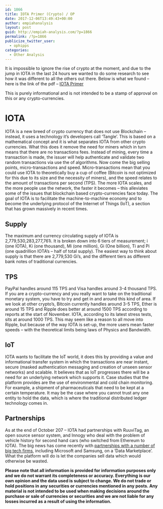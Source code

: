 ```yaml
---
id: 1866
title: IOTA Primer (Crypto) / OP
date: 2017-12-06T13:49:43+00:00
author: empiahanalysis
layout: post
guid: http://empiah-analysis.com/?p=1866
permalink: /?p=1866
publicize_twitter_user:
  - ophipps
categories:
  - Other Analysis
---
```

It is impossible to ignore the rise of crypto at the moment, and due to the jump in IOTA in the last 24 hours we wanted to do some research to see how it was different to all the others out there. Below is what we found &#8211; here is the link of the pdf &#8211; [IOTA Primer](https://empiahanalysis.files.wordpress.com/2017/12/iota-primer.pdf "IOTA Primer")

This is purely informational and is not intended to be a stamp of approval on this or any crypto-currencies.

# IOTA

IOTA is a new breed of crypto currency that does not use Blockchain – instead, it uses a technology it’s developers call ‘Tangle’. This is based on a mathematical concept and it is what separates IOTA from other crypto currencies. What this does it remove the need for miners which in turn means that there are no transactions fees. Instead of mining, every time a transaction is made, the issuer will help authenticate and validate two random transactions via use the of algorithms. Now come the big selling points, micro-transactions and speed. Micro-transactions mean that you could use IOTA to theoretically buy a cup of coffee (Bitcoin is not optimized for this due to its size and the necessity of miners), and the speed relates to the amount of transactions per second (TPS). The more IOTA scales, and the more people use the network, the faster it becomes – this alleviates some of the issues that blockchain based crypto-currencies face today. The goal of IOTA is to facilitate the machine-to-machine economy and to become the underlying protocol of the Internet of Things (IoT), a section that has grown massively in recent times.

## Supply

The maximum and currency circulating supply of IOTA is 2,779,530,283,277,761i. It is broken down into 6 tiers of measurement; i (one IOTA), Ki (one thousand), Mi (one million), Gi (One billion), Ti and Pi (one quadrillion IOTA’s – half of total supply). The easiest way to think about supply is that there are 2,779,530 Gi’s, and the different tiers as different bank notes of traditional currencies.

## TPS

PayPal handles around 115 TPS and Visa handles around 3-4 thousand TPS. If you are a crypto-currency and you really want to take on the traditional monetary system, you have to try and get in and around this kind of area. If we look at other crypto’s, Bitcoin currently handles around 3-5 TPS, Ether is around 15 TPS and Ripple does better at around 1500 TPS according to reports at the start of November. IOTA, according to its latest stress tests, sits at around 1000 TPS. This may seem like a reason to all move into Ripple, but because of the way IOTA is set-up, the more users mean faster speeds – with the theoretical limits being laws of Physics and Bandwidth.

## IoT

IOTA wants to facilitate the IoT world, it does this by providing a value and informational transfer system in which the transactions are near instant, secure (masked authentication messaging and creation of unseen sensor networks) and scalable. It believes that as IoT progresses there will be a need for an underlying network which supports it. Case studies that the platform provides are the use of environmental and cold chain monitoring. For example, a shipment of pharmaceuticals that need to be kept at a certain temperature. It may be the case where you cannot trust any one entity to hold the data, which is where the traditional distributed ledger technology comes in.

## Partnerships

As at the end of October 207 – IOTA had partnerships with RuuviTag, an open source sensor system, and Innogy who deal with the problem of vehicle history for second hand cars (who switched from Ethereum to IOTA). The big news has come recently with [partnerships with a number of big tech firms](https://www.cnbc.com/2017/12/04/cryptocurrency-iota-rallies-after-launch-of-data-marketplace.html), including Microsoft and Samsung, on a ‘Data Marketplace’. What the platform will do is let the companies sell data which would otherwise be wasted.

**Please note that all information is provided for information purposes only and we do not warrant its completeness or accuracy. Everything is our own opinion and the data used is subject to change. We do not trade or hold positions in any securities or currencies mentioned in any posts. Any material is not intended to be used when making decisions around the purchase or sale of currencies or securities and we are not liable for any losses incurred as a result of using the information.**